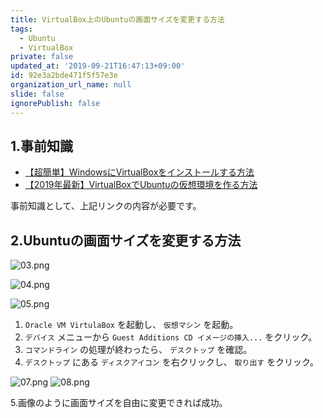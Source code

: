 ```yaml
---
title: VirtualBox上のUbuntuの画面サイズを変更する方法
tags:
  - Ubuntu
  - VirtualBox
private: false
updated_at: '2019-09-21T16:47:13+09:00'
id: 92e3a2bde471f5f57e3e
organization_url_name: null
slide: false
ignorePublish: false
---
```

## 1.事前知識
- [【超簡単】WindowsにVirtualBoxをインストールする方法](https://qiita.com/ryome/items/519fd7e50fb0b951fd7f)
- [【2019年最新】VirtualBoxでUbuntuの仮想環境を作る方法](https://qiita.com/ryome/items/56e8ee3d5e27bf514e60)

事前知識として、上記リンクの内容が必要です。

## 2.Ubuntuの画面サイズを変更する方法
![03.png](https://qiita-image-store.s3.ap-northeast-1.amazonaws.com/0/449867/4b86182b-2e78-61fc-fbe4-58489e91fbbe.png)

![04.png](https://qiita-image-store.s3.ap-northeast-1.amazonaws.com/0/449867/c2c21748-0d0d-e23e-a6d4-f8a68d2a36cf.png)

![05.png](https://qiita-image-store.s3.ap-northeast-1.amazonaws.com/0/449867/a7945b8d-3ed7-a48e-1f86-b02347a98d40.png)


1. `Oracle VM VirtulaBox` を起動し、 `仮想マシン` を起動。
2. `デバイス` メニューから `Guest Additions CD イメージの挿入...` をクリック。
3. `コマンドライン` の処理が終わったら、 `デスクトップ` を確認。
4. `デスクトップ` にある `ディスクアイコン` を右クリックし、 `取り出す` をクリック。

![07.png](https://qiita-image-store.s3.ap-northeast-1.amazonaws.com/0/449867/9e42d4b5-31c2-e8f9-3441-ffeb2371e917.png)
![08.png](https://qiita-image-store.s3.ap-northeast-1.amazonaws.com/0/449867/e19e9ab1-fcf0-63c3-b409-5e8fefbb573f.png)

5.画像のように画面サイズを自由に変更できれば成功。

